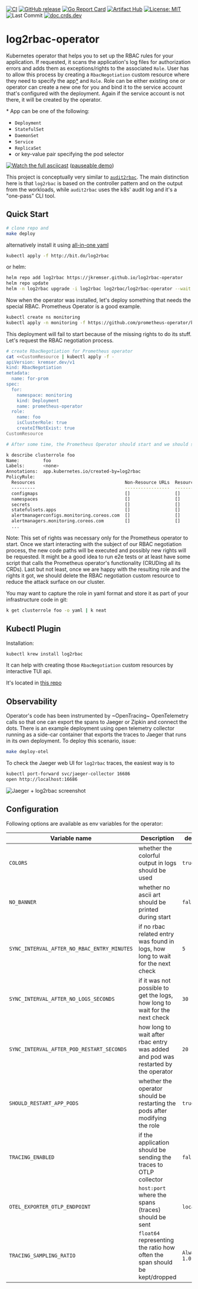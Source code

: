 [![CI](https://github.com/jkremser/log2rbac-operator/workflows/CI/badge.svg?branch=master)](https://github.com/jkremser/log2rbac-operator/actions/workflows/ci.yaml?query=workflow%3A%22CI%22+branch%3Amaster)
[![GitHub release](https://img.shields.io/github/release/jkremser/log2rbac-operator/all.svg?style=flat-square)](https://github.com/jkremser/log2rbac-operator/releases) 
[![Go Report Card](https://goreportcard.com/badge/github.com/jkremser/log2rbac-operator)](https://goreportcard.com/report/github.com/jkremser/log2rbac-operator)
[![Artifact Hub](https://img.shields.io/endpoint?url=https://artifacthub.io/badge/repository/log2rbac-operator)](https://artifacthub.io/packages/search?ts_query_web=log2rbac)
[![License: MIT](https://img.shields.io/badge/License-Apache_2.0-yellow.svg)](https://opensource.org/licenses/Apache-2.0)
![Last Commit](https://img.shields.io/github/last-commit/jkremser/log2rbac-operator)
[![doc.crds.dev](https://img.shields.io/badge/doc-crds-yellowgreen)](https://doc.crds.dev/github.com/jkremser/log2rbac-operator)
<!-- [![Docker Pulls](https://img.shields.io/docker/pulls/jkremser/log2rbac.svg)](https://hub.docker.com/r/jkremser/log2rbac) -->

# log2rbac-operator
Kubernetes operator that helps you to set up the RBAC rules for your application. If requested, it scans the application's log files
for authorization errors and adds them as exceptions/rights to the associated `Role`. User has to allow this process by creating a
`RbacNegotiation` custom resource where they need to specify the app[*](#clarify) and `Role`.
Role can be either existing one or operator can create a new one for you and bind it to the service account that's configured with the deployment. Again if the service account is not there, it will be created by the operator.

<a name="clarify"></a>* App can be one of the following:
- `Deployment`
- `StatefulSet`
- `DaemonSet`
- `Service`
- `ReplicaSet`
- or key-value pair specifying the pod selector

[![Watch the full asciicast](./demo.gif)](https://asciinema.org/a/504672)
([pauseable demo](https://asciinema.org/a/504672))

This project is conceptually very similar to [`audit2rbac`](https://github.com/liggitt/audit2rbac). The main distinction here is that `log2rbac` is based on the 
controller pattern and on the output from the workloads, while `audit2rbac` uses the k8s' audit log and it's a "one-pass" CLI tool.

## Quick Start

```bash
# clone repo and
make deploy
```

alternatively install it using [all-in-one yaml](deploy/all-in-one.yaml)

```bash
kubectl apply -f http://bit.do/log2rbac
```

or helm:

```bash
helm repo add log2rbac https://jkremser.github.io/log2rbac-operator
helm repo update
helm -n log2rbac upgrade -i log2rbac log2rbac/log2rbac-operator --wait --create-namespace
```

Now when the operator was installed, let's deploy something that needs the special RBAC. Prometheus Operator is a good example.

```bash
kubectl create ns monitoring
kubectl apply -n monitoring -f https://github.com/prometheus-operator/kube-prometheus/raw/v0.10.0/manifests/prometheusOperator-deployment.yaml
```

This deployment will fail to start because of the missing rights to do its stuff. Let's request the RBAC negotiation process.

```bash
# create RbacNegotiation for Prometheus operator
cat <<CustomResource | kubectl apply -f -
apiVersion: kremser.dev/v1
kind: RbacNegotiation
metadata:
  name: for-prom
spec:
  for:
    namespace: monitoring
    kind: Deployment
    name: prometheus-operator
  role:
    name: foo
    isClusterRole: true
    createIfNotExist: true
CustomResource
```

```bash
# After some time, the Prometheus Operator should start and we should see.

k describe clusterrole foo
Name:         foo
Labels:       <none>
Annotations:  app.kubernetes.io/created-by=log2rbac
PolicyRule:
  Resources                                  Non-Resource URLs  Resource Names  Verbs
  ---------                                  -----------------  --------------  -----
  configmaps                                 []                 []              [list watch]
  namespaces                                 []                 []              [list watch]
  secrets                                    []                 []              [list watch]
  statefulsets.apps                          []                 []              [list watch]
  alertmanagerconfigs.monitoring.coreos.com  []                 []              [list]
  alertmanagers.monitoring.coreos.com        []                 []              [list]
  ...
```

Note: This set of rights was necessary only for the Prometheus operator to start. Once we start interacting with the subject of our RBAC negotiation process, the new code paths will be executed and possibly new rights will be requested. It might be a good idea to run e2e tests or at least have some script that calls the Prometheus operator's functionality (CRUDing all its CRDs). Last but not least, once we are happy with the resulting role and the rights it got, we should delete the RBAC negotiation custom resource to reduce the attack surface on our cluster.

You may want to capture the role in yaml format and store it as part of your infrastructure code in git:

```bash
k get clusterrole foo -o yaml | k neat
```

## Kubectl Plugin

Installation:
```bash
kubectl krew install log2rbac
```

It can help with creating those `RbacNegotiation` custom resources by interactive TUI api.

It's located in [this repo](./kubectl-plugin)

## Observability

Operator's code has been instrumented by ~OpenTracing~ OpenTelemetry calls so that one can export the spans to Jaeger or Zipkin and
connect the dots. There is an example deployment using open telemetry collector running as a side-car container that exports the traces
to Jaeger that runs in its own deployment. To deploy this scenario, issue:

```bash
make deploy-otel
```

To check the Jaeger web UI for `log2rbac` traces, the easiest way is to

```bash
kubectl port-forward svc/jaeger-collector 16686
open http://localhost:16686
```

![Jaeger + log2rbac screenshot](/docs/log2rbac-jaeger.png)

## Configuration

Following options are available as env variables for the operator:

| Variable name                               | Description                                           | default value | 
|---------------------------------------------|-------------------------------------------------------|---------------|
| `COLORS`                                    | whether the colorful output in logs should be used    | `true`        |
| `NO_BANNER`                                 | whether no ascii art should be printed during start   | `false`       |
| `SYNC_INTERVAL_AFTER_NO_RBAC_ENTRY_MINUTES` | if no rbac related entry was found in logs, how long to wait for the next check   | `5`           |
| `SYNC_INTERVAL_AFTER_NO_LOGS_SECONDS`       | if it was not possible to get the logs, how long to wait for the next check       | `30`          |
| `SYNC_INTERVAL_AFTER_POD_RESTART_SECONDS`   | how long to wait after rbac entry was added and pod was restarted by the operator | `20`          |
| `SHOULD_RESTART_APP_PODS`                   | whether the operator should be restarting the pods after modifying the role       | `true`        |
| `TRACING_ENABLED`                           | if the application should be sending the traces to OTLP collector          | `false`              |
| `OTEL_EXPORTER_OTLP_ENDPOINT`               | `host:port` where the spans (traces) should be sent                        | `localhost:4318`     |
| `TRACING_SAMPLING_RATIO`                    | `float64` representing the ratio how often the span should be kept/dropped | `AlwaysSample ~ 1.0` |

